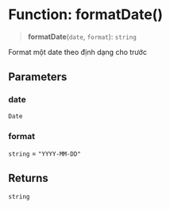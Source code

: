 # Function: formatDate()

> **formatDate**(`date`, `format`): `string`

Format một date theo định dạng cho trước

## Parameters

### date

`Date`

### format

`string` = `"YYYY-MM-DD"`

## Returns

`string`
